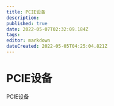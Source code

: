 ```yaml
---
title: PCIE设备
description: 
published: true
date: 2022-05-07T02:32:09.184Z
tags: 
editor: markdown
dateCreated: 2022-05-05T04:25:04.821Z
---
```


# PCIE设备
PCIE设备
